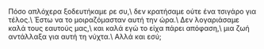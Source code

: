 Πόσο απλόχερα ξοδευτήκαμε ρε συ,\\
δεν κρατήσαμε ούτε ένα τσιγάρο για τέλος.\\
Έστω να το μοιραζόμασταν αυτή την ώρα.\\
Δεν λογαριάσαμε καλά τους εαυτούς μας,\\
και καλά εγώ το είχα πάρει απόφαση,\\
μια ζωή αντάλλαξα για αυτή τη νύχτα.\\
Αλλά και εσύ;

